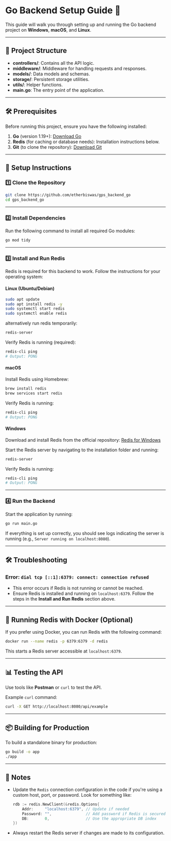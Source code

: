 # Go Backend Setup Guide 🚀

This guide will walk you through setting up and running the Go backend project on **Windows**, **macOS**, and **Linux**.

---

## 📂 Project Structure

- **controllers/**: Contains all the API logic.
- **middleware/**: Middleware for handling requests and responses.
- **models/**: Data models and schemas.
- **storage/**: Persistent storage utilities.
- **utils/**: Helper functions.
- **main.go**: The entry point of the application.

---

## 🛠 Prerequisites

Before running this project, ensure you have the following installed:

1. **Go** (version 1.19+): [Download Go](https://golang.org/dl/)
2. **Redis** (for caching or database needs): Installation instructions below.
3. **Git** (to clone the repository): [Download Git](https://git-scm.com/downloads)

---

## 🚀 Setup Instructions

### 1️⃣ Clone the Repository

```bash
git clone https://github.com/etherbiswas/gps_backend_go
cd gps_backend_go
```

---

### 2️⃣ Install Dependencies

Run the following command to install all required Go modules:

```bash
go mod tidy
```

---

### 3️⃣ Install and Run Redis

Redis is required for this backend to work. Follow the instructions for your operating system:

#### **Linux** (Ubuntu/Debian)
```bash
sudo apt update
sudo apt install redis -y
sudo systemctl start redis
sudo systemctl enable redis
```

alternatively run redis temporarily:
```bash
redis-server
```

Verify Redis is running (required):
```bash
redis-cli ping
# Output: PONG
```

#### **macOS**
Install Redis using Homebrew:
```bash
brew install redis
brew services start redis
```

Verify Redis is running:
```bash
redis-cli ping
# Output: PONG
```

#### **Windows**
Download and install Redis from the official repository: [Redis for Windows](https://github.com/microsoftarchive/redis/releases)

Start the Redis server by navigating to the installation folder and running:
```bash
redis-server
```

Verify Redis is running:
```bash
redis-cli ping
# Output: PONG
```

---

### 4️⃣ Run the Backend

Start the application by running:

```bash
go run main.go
```

If everything is set up correctly, you should see logs indicating the server is running (e.g., `Server running on localhost:8080`).

---

## 🛠 Troubleshooting

### Error: `dial tcp [::1]:6379: connect: connection refused`
- This error occurs if Redis is not running or cannot be reached. 
- Ensure Redis is installed and running on `localhost:6379`. Follow the steps in the **Install and Run Redis** section above.

---

## 🐋 Running Redis with Docker (Optional)

If you prefer using Docker, you can run Redis with the following command:

```bash
docker run --name redis -p 6379:6379 -d redis
```

This starts a Redis server accessible at `localhost:6379`.

---

## 📊 Testing the API

Use tools like **Postman** or `curl` to test the API.

Example `curl` command:
```bash
curl -X GET http://localhost:8080/api/example
```

---

## 📦 Building for Production

To build a standalone binary for production:

```bash
go build -o app
./app
```

---

## 📝 Notes

- Update the `Redis` connection configuration in the code if you're using a custom host, port, or password. Look for something like:
  ```go
  rdb := redis.NewClient(&redis.Options{
      Addr:     "localhost:6379", // Update if needed
      Password: "",               // Add password if Redis is secured
      DB:       0,                // Use the appropriate DB index
  })
  ```
  
- Always restart the Redis server if changes are made to its configuration.
